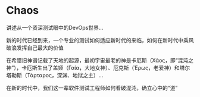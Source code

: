 # Chaos
讲述从一个资深测试眼中的DevOps世界...

新的时代已经到来，一个专业的测试如何适应新时代的来临，如何在新时代中乘风破浪发挥自己最大的价值

在希腊旧神谱记载了天地的起源，最初宇宙最老的神是卡厄斯（Χάος，即“混沌之神”），卡厄斯生出了盖娅（Γαία，大地女神）、厄克斯（Έρως，老爱神）和塔尔塔勒斯（Τάρταρος，深渊、地狱之主）...

在新的时代中，我们这一辈软件测试工程师如何看破混沌，确立心中的“道”


